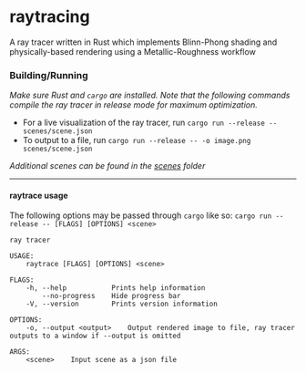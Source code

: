 # raytracing

A ray tracer written in Rust which implements Blinn-Phong shading and physically-based rendering using a Metallic-Roughness workflow

### Building/Running

*Make sure Rust and `cargo` are installed. Note that the following commands compile the ray tracer in release mode for maximum optimization.*

- For a live visualization of the ray tracer, run `cargo run --release -- scenes/scene.json`
- To output to a file, run `cargo run --release -- -o image.png scenes/scene.json`

*Additional scenes can be found in the [scenes](./scenes) folder*

----

#### raytrace usage

The following options may be passed through `cargo` like so: `cargo run --release -- [FLAGS] [OPTIONS] <scene>`

```
ray tracer

USAGE:
    raytrace [FLAGS] [OPTIONS] <scene>

FLAGS:
    -h, --help           Prints help information
        --no-progress    Hide progress bar
    -V, --version        Prints version information

OPTIONS:
    -o, --output <output>    Output rendered image to file, ray tracer outputs to a window if --output is omitted

ARGS:
    <scene>    Input scene as a json file
```
